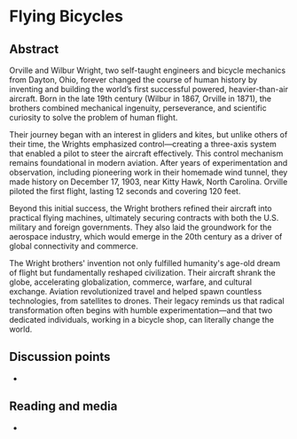 # Flying Bicycles

## Abstract

Orville and Wilbur Wright, two self-taught engineers and bicycle mechanics from Dayton, Ohio, forever changed the course of human history by inventing and building the world’s first successful powered, heavier-than-air aircraft. Born in the late 19th century (Wilbur in 1867, Orville in 1871), the brothers combined mechanical ingenuity, perseverance, and scientific curiosity to solve the problem of human flight.

Their journey began with an interest in gliders and kites, but unlike others of their time, the Wrights emphasized control—creating a three-axis system that enabled a pilot to steer the aircraft effectively. This control mechanism remains foundational in modern aviation. After years of experimentation and observation, including pioneering work in their homemade wind tunnel, they made history on December 17, 1903, near Kitty Hawk, North Carolina. Orville piloted the first flight, lasting 12 seconds and covering 120 feet.

Beyond this initial success, the Wright brothers refined their aircraft into practical flying machines, ultimately securing contracts with both the U.S. military and foreign governments. They also laid the groundwork for the aerospace industry, which would emerge in the 20th century as a driver of global connectivity and commerce.

The Wright brothers' invention not only fulfilled humanity's age-old dream of flight but fundamentally reshaped civilization. Their aircraft shrank the globe, accelerating globalization, commerce, warfare, and cultural exchange. Aviation revolutionized travel and helped spawn countless technologies, from satellites to drones. Their legacy reminds us that radical transformation often begins with humble experimentation—and that two dedicated individuals, working in a bicycle shop, can literally change the world.


## Discussion points

*


## Reading and media

*